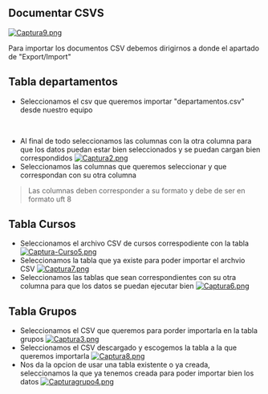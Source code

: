 ## Documentar  CSVS

[![Captura9.png](https://i.postimg.cc/PJf8Fbjn/Captura9.png)](https://postimg.cc/cgjHvnCF)

Para importar los documentos CSV debemos dirigirnos a donde el apartado de "Export/Import"

## Tabla departamentos


* Seleccionamos el csv que queremos importar "departamentos.csv" desde nuestro equipo  
<br>



* Al final de todo seleccionamos las columnas con la otra columna para que los datos puedan estar bien seleccionados y se puedan cargan bien correspondidos 
[![Captura2.png](https://i.postimg.cc/mgBPgNqx/Captura2.png)](https://postimg.cc/QHY865hS)
* Seleccionamos las columnas que queremos seleccionar y que correspondan con su otra 
columna 
> Las columnas deben corresponder a su formato y debe de ser en formato uft 8

## Tabla Cursos

* Seleccionamos el archivo CSV de cursos correspodiente con la tabla 
[![Captura-Curso5.png](https://i.postimg.cc/hPgDL40T/Captura-Curso5.png)](https://postimg.cc/vDqwMskZ)
* Seleccionamos la tabla que ya existe para poder importar el archvio CSV 
[![Captura7.png](https://i.postimg.cc/Xv6QJhWj/Captura7.png)](https://postimg.cc/QFSpYfVw)
* Seleccionamos las tablas que sean correspondientes con su otra columna para que los datos se puedan ejecutar bien 
[![Captura6.png](https://i.postimg.cc/Kj5yqL5L/Captura6.png)](https://postimg.cc/0Kr3rzF2)

## Tabla Grupos

* Seleccionamos el CSV que queremos para porder importarla en la tabla grupos 
[![Captura3.png](https://i.postimg.cc/xTSC639k/Captura3.png)](https://postimg.cc/Z0V4R3BZ)
* Seleccionamos el CSV descargado y escogemos la tabla a la que queremos importarla
[![Captura8.png](https://i.postimg.cc/7PR1hc1F/Captura8.png)](https://postimg.cc/bdQSFmBg)
* Nos da la opcion de usar una tabla existente o ya creada, seleccionamos la que ya tenemos creada para poder importar bien los datos 
[![Capturagrupo4.png](https://i.postimg.cc/g2g2k98R/Capturagrupo4.png)](https://postimg.cc/xXb2t4sT)
